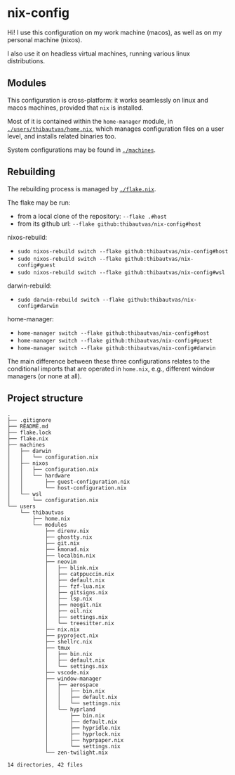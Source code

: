 # nix-config

Hi! I use this configuration on my work machine (macos), as well as on my personal machine (nixos).

I also use it on headless virtual machines, running various linux distributions.

## Modules

This configuration is cross-platform: it works seamlessly on linux and macos machines, provided that `nix` is installed.

Most of it is contained within the `home-manager` module, in [`./users/thibautvas/home.nix`](users/thibautvas/home.nix),
which manages configuration files on a user level, and installs related binaries too.

System configurations may be found in [`./machines`](machines).

## Rebuilding

The rebuilding process is managed by [`./flake.nix`](flake.nix).

The flake may be run:
- from a local clone of the repository: `--flake .#host`
- from its github url: `--flake github:thibautvas/nix-config#host`

nixos-rebuild:
- `sudo nixos-rebuild switch --flake github:thibautvas/nix-config#host`
- `sudo nixos-rebuild switch --flake github:thibautvas/nix-config#guest`
- `sudo nixos-rebuild switch --flake github:thibautvas/nix-config#wsl`

darwin-rebuild:
- `sudo darwin-rebuild switch --flake github:thibautvas/nix-config#darwin`

home-manager:
- `home-manager switch --flake github:thibautvas/nix-config#host`
- `home-manager switch --flake github:thibautvas/nix-config#guest`
- `home-manager switch --flake github:thibautvas/nix-config#darwin`

The main difference between these three configurations relates to the conditional imports that are operated in `home.nix`,
e.g., different window managers (or none at all).

## Project structure

```text
.
├── .gitignore
├── README.md
├── flake.lock
├── flake.nix
├── machines
│   ├── darwin
│   │   └── configuration.nix
│   ├── nixos
│   │   ├── configuration.nix
│   │   └── hardware
│   │       ├── guest-configuration.nix
│   │       └── host-configuration.nix
│   └── wsl
│       └── configuration.nix
└── users
    └── thibautvas
        ├── home.nix
        └── modules
            ├── direnv.nix
            ├── ghostty.nix
            ├── git.nix
            ├── kmonad.nix
            ├── localbin.nix
            ├── neovim
            │   ├── blink.nix
            │   ├── catppuccin.nix
            │   ├── default.nix
            │   ├── fzf-lua.nix
            │   ├── gitsigns.nix
            │   ├── lsp.nix
            │   ├── neogit.nix
            │   ├── oil.nix
            │   ├── settings.nix
            │   └── treesitter.nix
            ├── nix.nix
            ├── pyproject.nix
            ├── shellrc.nix
            ├── tmux
            │   ├── bin.nix
            │   ├── default.nix
            │   └── settings.nix
            ├── vscode.nix
            ├── window-manager
            │   ├── aerospace
            │   │   ├── bin.nix
            │   │   ├── default.nix
            │   │   └── settings.nix
            │   └── hyprland
            │       ├── bin.nix
            │       ├── default.nix
            │       ├── hypridle.nix
            │       ├── hyprlock.nix
            │       ├── hyprpaper.nix
            │       └── settings.nix
            └── zen-twilight.nix

14 directories, 42 files
```
